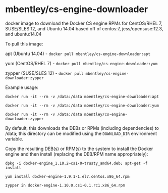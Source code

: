 mbentley/cs-engine-downloader
=============================

docker image to download the Docker CS engine RPMs for CentOS/RHEL 7, SUSE/SLES 12, and Ubuntu 14.04
based off of centos:7, jess/opensuse:12.3, and ubuntu:14.04

To pull this image:

apt (Ubuntu 14.04) - `docker pull mbentley/cs-engine-downloader:apt`

yum (CentOS/RHEL 7) - `docker pull mbentley/cs-engine-downloader:yum`

zypper (SUSE/SLES 12) - `docker pull mbentley/cs-engine-downloader:zypper`

Example usage:

`docker run -it --rm -v /data:/data mbentley/cs-engine-downloader:apt`

`docker run -it --rm -v /data:/data mbentley/cs-engine-downloader:yum`

`docker run -it --rm -v /data:/data mbentley/cs-engine-downloader:zypper`

By default, this downloads the DEBs or RPMs (including dependencies) to /data; this directory can be modified using the `DOWNLOAD_DIR` environment variable.

Copy the resulting DEB(s) or RPM(s) to the system to install the Docker engine and then install (replacing the DEB/RPM name appropriately):

`dpkg -i docker-engine_1.10.2~cs1-0~trusty_amd64.deb; apt-get -f install`

`yum install docker-engine-1.9.1-1.el7.centos.x86_64.rpm`

`zypper in docker-engine-1.10.0.cs1-0.1.rc1.x86_64.rpm`
